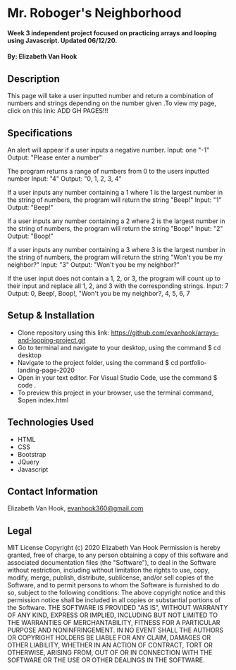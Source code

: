 # Mr. Roboger's Neighborhood

#### Week 3 independent project focused on practicing arrays and looping using Javascript. Updated 06/12/20.

#### By: Elizabeth Van Hook

## Description
This page will take a user inputted number and return a combination of numbers and strings depending on the number given .To view my page, click on this link: ADD GH PAGES!!!

## Specifications

An alert will appear if a user inputs a negative number.
Input: one  "-1"
Output: "Please enter a number"

The program returns a range of numbers from 0 to the users inputted number
Input: "4"
Output: "0, 1, 2, 3, 4"

If a user inputs any number containing a 1 where 1 is the largest number in the string of numbers, the program will return the string "Beep!"
Input: "1"
Output: "Beep!"

If a user inputs any number containing a 2 where 2 is the largest number in the string of numbers, the program  will return the string "Boop!"
Input: "2" 
Output: "Boop!"

If a user inputs any number containing a 3 where 3 is the largest number in the string of numbers, the program will return the string "Won't you be my neighbor?"
Input: "3"
Output: "Won't you be my neighbor?"

If the user input does not contain a 1, 2, or 3, the program will count up to their input and replace all 1, 2, and 3 with the corresponding strings.
Input: 7
Output: 0, Beep!, Boop!, "Won't you be my neighbor?, 4, 5, 6, 7


## Setup & Installation
* Clone repository using this link: https://github.com/evanhook/arrays-and-looping-project.git
* Go to terminal and navigate to your desktop, using the command $ cd desktop
* Navigate to the project folder, using the command $ cd portfolio-landing-page-2020
* Open in your text editor. For Visual Studio Code, use the command $ code .
* To preview this project in your browser, use the terminal command, $open index.html

## Technologies Used
* HTML
* CSS
* Bootstrap
* JQuery
* Javascript

## Contact Information
Elizabeth Van Hook, evanhook360@gmail.com

## Legal
MIT License
Copyright (c) 2020 Elizabeth Van Hook
Permission is hereby granted, free of charge, to any person obtaining a copy
of this software and associated documentation files (the "Software"), to deal
in the Software without restriction, including without limitation the rights
to use, copy, modify, merge, publish, distribute, sublicense, and/or sell
copies of the Software, and to permit persons to whom the Software is
furnished to do so, subject to the following conditions:
The above copyright notice and this permission notice shall be included in all
copies or substantial portions of the Software.
THE SOFTWARE IS PROVIDED "AS IS", WITHOUT WARRANTY OF ANY KIND, EXPRESS OR
IMPLIED, INCLUDING BUT NOT LIMITED TO THE WARRANTIES OF MERCHANTABILITY,
FITNESS FOR A PARTICULAR PURPOSE AND NONINFRINGEMENT. IN NO EVENT SHALL THE
AUTHORS OR COPYRIGHT HOLDERS BE LIABLE FOR ANY CLAIM, DAMAGES OR OTHER
LIABILITY, WHETHER IN AN ACTION OF CONTRACT, TORT OR OTHERWISE, ARISING FROM,
OUT OF OR IN CONNECTION WITH THE SOFTWARE OR THE USE OR OTHER DEALINGS IN THE
SOFTWARE.